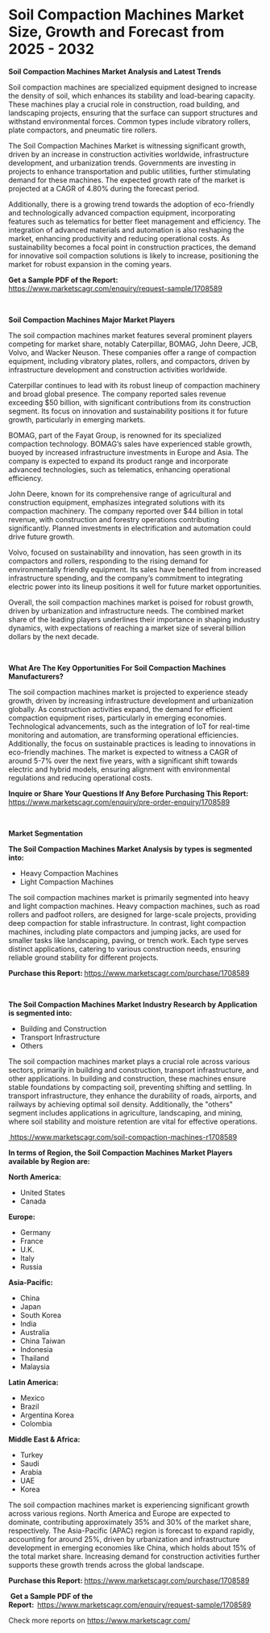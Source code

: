<p><h1>Soil Compaction Machines Market Size, Growth and Forecast from 2025 - 2032</h1></p><p><strong>Soil Compaction Machines Market Analysis and Latest Trends</strong></p>
<p><p>Soil compaction machines are specialized equipment designed to increase the density of soil, which enhances its stability and load-bearing capacity. These machines play a crucial role in construction, road building, and landscaping projects, ensuring that the surface can support structures and withstand environmental forces. Common types include vibratory rollers, plate compactors, and pneumatic tire rollers.</p><p>The Soil Compaction Machines Market is witnessing significant growth, driven by an increase in construction activities worldwide, infrastructure development, and urbanization trends. Governments are investing in projects to enhance transportation and public utilities, further stimulating demand for these machines. The expected growth rate of the market is projected at a CAGR of 4.80% during the forecast period. </p><p>Additionally, there is a growing trend towards the adoption of eco-friendly and technologically advanced compaction equipment, incorporating features such as telematics for better fleet management and efficiency. The integration of advanced materials and automation is also reshaping the market, enhancing productivity and reducing operational costs. As sustainability becomes a focal point in construction practices, the demand for innovative soil compaction solutions is likely to increase, positioning the market for robust expansion in the coming years.</p></p>
<p><strong>Get a Sample PDF of the Report:&nbsp;</strong> <a href="https://www.marketscagr.com/enquiry/request-sample/1708589?utm_campaign=2460&utm_medium=2&utm_source=Github&utm_content=ia&utm_term=16022025&utm_id=soil-compaction-machines">https://www.marketscagr.com/enquiry/request-sample/1708589</a></p>
<p>&nbsp;</p>
<p><strong>Soil Compaction Machines Major Market Players</strong></p>
<p><p>The soil compaction machines market features several prominent players competing for market share, notably Caterpillar, BOMAG, John Deere, JCB, Volvo, and Wacker Neuson. These companies offer a range of compaction equipment, including vibratory plates, rollers, and compactors, driven by infrastructure development and construction activities worldwide.</p><p>Caterpillar continues to lead with its robust lineup of compaction machinery and broad global presence. The company reported sales revenue exceeding $50 billion, with significant contributions from its construction segment. Its focus on innovation and sustainability positions it for future growth, particularly in emerging markets.</p><p>BOMAG, part of the Fayat Group, is renowned for its specialized compaction technology. BOMAG’s sales have experienced stable growth, buoyed by increased infrastructure investments in Europe and Asia. The company is expected to expand its product range and incorporate advanced technologies, such as telematics, enhancing operational efficiency.</p><p>John Deere, known for its comprehensive range of agricultural and construction equipment, emphasizes integrated solutions with its compaction machinery. The company reported over $44 billion in total revenue, with construction and forestry operations contributing significantly. Planned investments in electrification and automation could drive future growth.</p><p>Volvo, focused on sustainability and innovation, has seen growth in its compactors and rollers, responding to the rising demand for environmentally friendly equipment. Its sales have benefited from increased infrastructure spending, and the company’s commitment to integrating electric power into its lineup positions it well for future market opportunities.</p><p>Overall, the soil compaction machines market is poised for robust growth, driven by urbanization and infrastructure needs. The combined market share of the leading players underlines their importance in shaping industry dynamics, with expectations of reaching a market size of several billion dollars by the next decade.</p></p>
<p>&nbsp;</p>
<p><strong>What Are The Key Opportunities For Soil Compaction Machines Manufacturers?</strong></p>
<p><p>The soil compaction machines market is projected to experience steady growth, driven by increasing infrastructure development and urbanization globally. As construction activities expand, the demand for efficient compaction equipment rises, particularly in emerging economies. Technological advancements, such as the integration of IoT for real-time monitoring and automation, are transforming operational efficiencies. Additionally, the focus on sustainable practices is leading to innovations in eco-friendly machines. The market is expected to witness a CAGR of around 5-7% over the next five years, with a significant shift towards electric and hybrid models, ensuring alignment with environmental regulations and reducing operational costs.</p></p>
<p><strong>Inquire or Share Your Questions If Any Before Purchasing This Report:</strong> <a href="https://www.marketscagr.com/enquiry/pre-order-enquiry/1708589?utm_campaign=2460&utm_medium=2&utm_source=Github&utm_content=ia&utm_term=16022025&utm_id=soil-compaction-machines">https://www.marketscagr.com/enquiry/pre-order-enquiry/1708589</a></p>
<p>&nbsp;</p>
<p><strong>Market Segmentation</strong></p>
<p><strong>The Soil Compaction Machines Market Analysis by types is segmented into:</strong></p>
<p><ul><li>Heavy Compaction Machines</li><li>Light Compaction Machines</li></ul></p>
<p><p>The soil compaction machines market is primarily segmented into heavy and light compaction machines. Heavy compaction machines, such as road rollers and padfoot rollers, are designed for large-scale projects, providing deep compaction for stable infrastructure. In contrast, light compaction machines, including plate compactors and jumping jacks, are used for smaller tasks like landscaping, paving, or trench work. Each type serves distinct applications, catering to various construction needs, ensuring reliable ground stability for different projects.</p></p>
<p><strong>Purchase this Report:&nbsp;</strong><a href="https://www.marketscagr.com/purchase/1708589?utm_campaign=2460&utm_medium=2&utm_source=Github&utm_content=ia&utm_term=16022025&utm_id=soil-compaction-machines">https://www.marketscagr.com/purchase/1708589</a></p>
<p>&nbsp;</p>
<p><strong>The Soil Compaction Machines Market Industry Research by Application is segmented into:</strong></p>
<p><ul><li>Building and Construction</li><li>Transport Infrastructure</li><li>Others</li></ul></p>
<p><p>The soil compaction machines market plays a crucial role across various sectors, primarily in building and construction, transport infrastructure, and other applications. In building and construction, these machines ensure stable foundations by compacting soil, preventing shifting and settling. In transport infrastructure, they enhance the durability of roads, airports, and railways by achieving optimal soil density. Additionally, the "others" segment includes applications in agriculture, landscaping, and mining, where soil stability and moisture retention are vital for effective operations.</p></p>
<p><a href="https://www.marketscagr.com/soil-compaction-machines-r1708589?utm_campaign=2460&utm_medium=2&utm_source=Github&utm_content=ia&utm_term=16022025&utm_id=soil-compaction-machines">&nbsp;https://www.marketscagr.com/soil-compaction-machines-r1708589</a></p>
<p><strong>In terms of Region, the Soil Compaction Machines Market Players available by Region are:</strong></p>
<p>
    <p> <strong> North America: </strong>
        <ul>
            <li>United States</li>
            <li>Canada</li>
        </ul>
        </p> 
    <p> <strong> Europe: </strong>
        <ul>
            <li>Germany</li>
            <li>France</li>
            <li>U.K.</li>
            <li>Italy</li>
            <li>Russia</li>
        </ul>
        </p> 
    <p> <strong> Asia-Pacific: </strong>
        <ul>
            <li>China</li>
            <li>Japan</li>
            <li>South Korea</li>
            <li>India</li>
            <li>Australia</li>
            <li>China Taiwan</li>
            <li>Indonesia</li>
            <li>Thailand</li>
            <li>Malaysia</li>
        </ul>
        </p> 
    <p> <strong> Latin America: </strong>
        <ul>
            <li>Mexico</li>
            <li>Brazil</li>
            <li>Argentina Korea</li>
            <li>Colombia</li>
        </ul>
        </p> 
    <p> <strong> Middle East & Africa: </strong>
        <ul>
            <li>Turkey</li>
            <li>Saudi</li>
            <li>Arabia</li>
            <li>UAE</li>
            <li>Korea</li>
        </ul>
    </p>
    </p>
<p><p>The soil compaction machines market is experiencing significant growth across various regions. North America and Europe are expected to dominate, contributing approximately 35% and 30% of the market share, respectively. The Asia-Pacific (APAC) region is forecast to expand rapidly, accounting for around 25%, driven by urbanization and infrastructure development in emerging economies like China, which holds about 15% of the total market share. Increasing demand for construction activities further supports these growth trends across the global landscape.</p></p>
<p><strong>Purchase this Report: </strong><a href="https://www.marketscagr.com/purchase/1708589?utm_campaign=2460&utm_medium=2&utm_source=Github&utm_content=ia&utm_term=16022025&utm_id=soil-compaction-machines">https://www.marketscagr.com/purchase/1708589</a></p>
<p>&nbsp;<strong>Get a Sample PDF of the Report:&nbsp;&nbsp;</strong><a href="https://www.marketscagr.com/enquiry/request-sample/1708589?utm_campaign=2460&utm_medium=2&utm_source=Github&utm_content=ia&utm_term=16022025&utm_id=soil-compaction-machines">https://www.marketscagr.com/enquiry/request-sample/1708589</a></p>
<p><strong></strong></p>
<p>Check more reports on <a href="https://www.marketscagr.com/?utm_campaign=2460&utm_medium=2&utm_source=Github&utm_content=ia&utm_term=16022025&utm_id=soil-compaction-machines">https://www.marketscagr.com/</a></p>